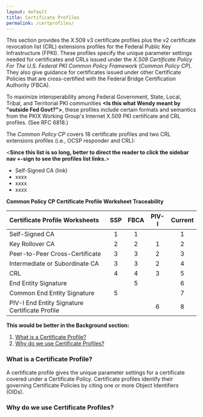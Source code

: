 ```yaml
---
layout: default
title: Certificate Profiles
permalink: /certprofiles/
---
```


This section provides the X.509 v3 certificate profiles plus the v2 certificate revocation list (CRL) extensions profiles for the Federal Public Key Infrastructure (FPKI). These profiles specify the unique parameter settings needed for certificates and CRLs issued under the _X.509 Certificate Policy For The U.S. Federal PKI Common Policy Framework_ (_Common Policy CP_). They also give guidance for certificates issued under other Certificate Policies that are cross-certified with the Federal Bridge Certification Authority (FBCA).

To maximize interoperability among Federal Government, State, Local, Tribal, and Territorial PKI communities **<Is this what Wendy meant by "outside Fed Govt?">**, these profiles include certain formats and semantics from the PKIX Working Group's Internet X.509 PKI certificate and CRL profiles. (See RFC 6818.) 

The _Common Policy CP_ covers 18 certificate profiles and two CRL extensions profiles (i.e., OCSP responder and CRL):  

<**Since this list is so long, better to direct the reader to click the sidebar nav +-sign to see the profiles list links.**>

* Self-Signed CA (link)
* xxxx 
* xxxx
* xxxx

**Common Policy CP Certificate Profile Worksheet Traceability**

| **Certificate Profile Worksheets**   | **SSP**        | **FBCA**     | **PIV-I**     | **Current**   |
| :----------------------------------  | :-----:        | :-----:      | :------:      | :------:      |
| Self-Signed CA                       | 1              | 1            |               | 1             |
| Key Rollover CA                      | 2              | 2            |  1            | 2             |
| Peer-to-Peer Cross-Certificate       | 3              | 3            |  2            | 3             |
| Intermediate or Subordinate CA       | 3              | 3            |  2            | 4             |
| CRL       | 4              | 4            |  3            | 5             |
| End Entity Signature       |                | 5            |               | 6             |
| Common End Entity Signature       | 5              |              |               | 7             |
| PIV-I End Entity Signature Certificate Profile       |                |              |  6            | 8             |

**This would be better in the Background section:**

1. [What is a Certificate Profile?](#what-is-a-certificate-profile)
1. [Why do we use Certificate Profiles?](#why-do-we-use-certificate-profiles)

### What is a Certificate Profile?

A certificate profile gives the unique parameter settings for a certificate covered under a Certificate Policy. Certificate profiles identify their governing Certificate Policies by citing one or more Object Identifiers (OIDs).  

### Why do we use Certificate Profiles?




